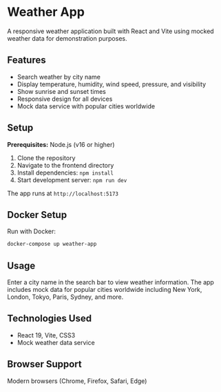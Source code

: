 # Weather App

A responsive weather application built with React and Vite using mocked weather data for demonstration purposes.

## Features

- Search weather by city name
- Display temperature, humidity, wind speed, pressure, and visibility
- Show sunrise and sunset times
- Responsive design for all devices
- Mock data service with popular cities worldwide

## Setup

**Prerequisites:** Node.js (v16 or higher)

1. Clone the repository
2. Navigate to the frontend directory
3. Install dependencies: `npm install`
4. Start development server: `npm run dev`

The app runs at `http://localhost:5173`

## Docker Setup

Run with Docker:
```bash
docker-compose up weather-app
```

## Usage

Enter a city name in the search bar to view weather information. The app includes mock data for popular cities worldwide including New York, London, Tokyo, Paris, Sydney, and more.

## Technologies Used

- React 19, Vite, CSS3
- Mock weather data service

## Browser Support

Modern browsers (Chrome, Firefox, Safari, Edge)
